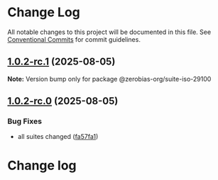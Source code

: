 # Change Log

All notable changes to this project will be documented in this file.
See [Conventional Commits](https://conventionalcommits.org) for commit guidelines.

## [1.0.2-rc.1](https://github.com/zerobias-org/suite/compare/@zerobias-org/suite-iso-29100@1.0.2-rc.0...@zerobias-org/suite-iso-29100@1.0.2-rc.1) (2025-08-05)

**Note:** Version bump only for package @zerobias-org/suite-iso-29100





## [1.0.2-rc.0](https://github.com/zerobias-org/suite/compare/@zerobias-org/suite-iso-29100@1.0.1...@zerobias-org/suite-iso-29100@1.0.2-rc.0) (2025-08-05)


### Bug Fixes

* all suites changed ([fa57fa1](https://github.com/zerobias-org/suite/commit/fa57fa1af7628003297df46b2d7740fe95bd2666))





# Change log
